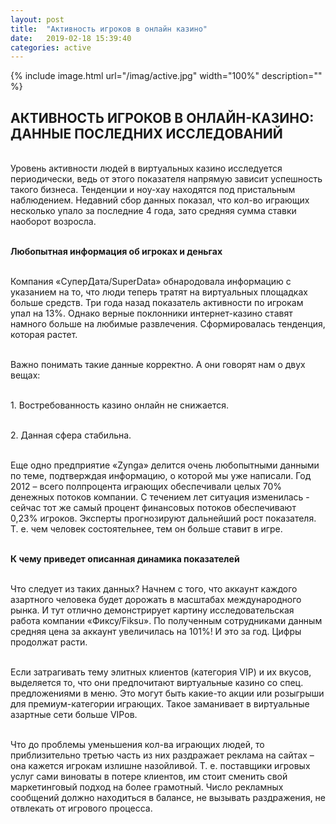 ```yaml
---
layout: post
title:  "Активность игроков в онлайн казино"
date:   2019-02-18 15:39:40
categories: active
---
```


{% include image.html url="/imag/active.jpg" width="100%" description="" %}

## АКТИВНОСТЬ ИГРОКОВ В ОНЛАЙН-КАЗИНО: ДАННЫЕ ПОСЛЕДНИХ ИССЛЕДОВАНИЙ

<br>Уровень активности людей в виртуальных казино исследуется периодически, ведь от этого показателя напрямую зависит успешность такого бизнеса. Тенденции и ноу-хау находятся под пристальным наблюдением. Недавний сбор данных показал, что кол-во играющих несколько упало за последние 4 года, зато средняя сумма ставки наоборот возросла.

<br><strong>Любопытная информация об игроках и деньгах</strong>

<br>Компания «СуперДата/SuperData» обнародовала информацию с указанием на то, что люди теперь тратят на виртуальных площадках больше средств. Три года назад показатель активности по игрокам упал на 13%. Однако верные поклонники интернет-казино ставят намного больше на любимые развлечения. Сформировалась тенденция, которая растет.

<br>Важно понимать такие данные корректно. А они говорят нам о двух вещах:

<br>1.	Востребованность казино онлайн не снижается.

<br>2.	Данная сфера стабильна.

<br>Еще одно предприятие «Zynga» делится очень любопытными данными по теме, подтверждая информацию, о которой мы уже написали. Год 2012 – всего полпроцента играющих обеспечивали целых 70% денежных потоков компании. С течением лет ситуация изменилась - сейчас тот же самый процент финансовых потоков обеспечивают 0,23% игроков. Эксперты прогнозируют дальнейший рост показателя. Т. е. чем человек состоятельнее, тем он больше ставит в игре.

<br><strong>К чему приведет описанная динамика показателей</strong>

<br>Что следует из таких данных? Начнем с того, что аккаунт каждого азартного человека будет дорожать в масштабах международного рынка. И тут отлично демонстрирует картину исследовательская работа компании «Фиксу/Fiksu». По полученным сотрудниками данным средняя цена за аккаунт увеличилась на 101%! И это за год. Цифры продолжат расти.

<br>Если затрагивать тему элитных клиентов (категория VIP) и их вкусов, выделяется то, что они предпочитают виртуальные казино со спец. предложениями в меню. Это могут быть какие-то акции или розыгрыши для премиум-категории играющих. Такое заманивает в виртуальные азартные сети больше VIPов.

<br>Что до проблемы уменьшения кол-ва играющих людей, то приблизительно третью часть из них раздражает реклама на сайтах – она кажется игрокам излишне назойливой. Т. е. поставщики игровых услуг сами виноваты в потере клиентов, им стоит сменить свой маркетинговый подход на более грамотный. Число рекламных сообщений должно находиться в балансе, не вызывать раздражения, не отвлекать от игрового процесса. 

